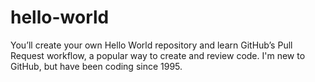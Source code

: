 # hello-world
You’ll create your own Hello World repository and learn GitHub’s Pull Request workflow, a popular way to create and review code.
I'm new to GitHub, but have been coding since 1995.
